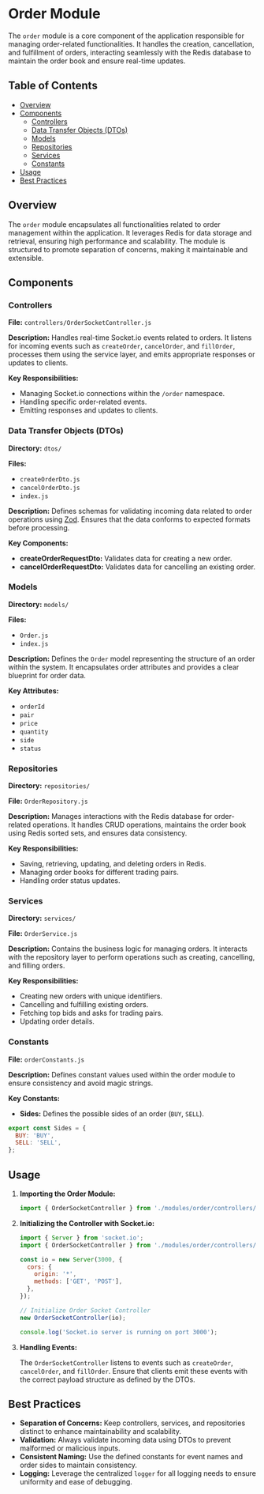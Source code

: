 # Order Module

The `order` module is a core component of the application responsible for managing order-related functionalities. It handles the creation, cancellation, and fulfillment of orders, interacting seamlessly with the Redis database to maintain the order book and ensure real-time updates.

## Table of Contents

- [Overview](#overview)
- [Components](#components)
  - [Controllers](#controllers)
  - [Data Transfer Objects (DTOs)](#data-transfer-objects-dtos)
  - [Models](#models)
  - [Repositories](#repositories)
  - [Services](#services)
  - [Constants](#constants)
- [Usage](#usage)
- [Best Practices](#best-practices)

## Overview

The `order` module encapsulates all functionalities related to order management within the application. It leverages Redis for data storage and retrieval, ensuring high performance and scalability. The module is structured to promote separation of concerns, making it maintainable and extensible.

## Components

### Controllers

**File:** `controllers/OrderSocketController.js`

**Description:**
Handles real-time Socket.io events related to orders. It listens for incoming events such as `createOrder`, `cancelOrder`, and `fillOrder`, processes them using the service layer, and emits appropriate responses or updates to clients.

**Key Responsibilities:**

- Managing Socket.io connections within the `/order` namespace.
- Handling specific order-related events.
- Emitting responses and updates to clients.

### Data Transfer Objects (DTOs)

**Directory:** `dtos/`

**Files:**

- `createOrderDto.js`
- `cancelOrderDto.js`
- `index.js`

**Description:**
Defines schemas for validating incoming data related to order operations using [Zod](https://github.com/colinhacks/zod). Ensures that the data conforms to expected formats before processing.

**Key Components:**

- **createOrderRequestDto:** Validates data for creating a new order.
- **cancelOrderRequestDto:** Validates data for cancelling an existing order.

### Models

**Directory:** `models/`

**Files:**

- `Order.js`
- `index.js`

**Description:**
Defines the `Order` model representing the structure of an order within the system. It encapsulates order attributes and provides a clear blueprint for order data.

**Key Attributes:**

- `orderId`
- `pair`
- `price`
- `quantity`
- `side`
- `status`

### Repositories

**Directory:** `repositories/`

**File:** `OrderRepository.js`

**Description:**
Manages interactions with the Redis database for order-related operations. It handles CRUD operations, maintains the order book using Redis sorted sets, and ensures data consistency.

**Key Responsibilities:**

- Saving, retrieving, updating, and deleting orders in Redis.
- Managing order books for different trading pairs.
- Handling order status updates.

### Services

**Directory:** `services/`

**File:** `OrderService.js`

**Description:**
Contains the business logic for managing orders. It interacts with the repository layer to perform operations such as creating, cancelling, and filling orders.

**Key Responsibilities:**

- Creating new orders with unique identifiers.
- Cancelling and fulfilling existing orders.
- Fetching top bids and asks for trading pairs.
- Updating order details.

### Constants

**File:** `orderConstants.js`

**Description:**
Defines constant values used within the order module to ensure consistency and avoid magic strings.

**Key Constants:**

- **Sides:** Defines the possible sides of an order (`BUY`, `SELL`).

```javascript
export const Sides = {
  BUY: 'BUY',
  SELL: 'SELL',
};
```

## Usage

1. **Importing the Order Module:**

   ```javascript
   import { OrderSocketController } from './modules/order/controllers/OrderSocketController.js';
   ```

2. **Initializing the Controller with Socket.io:**

   ```javascript
   import { Server } from 'socket.io';
   import { OrderSocketController } from './modules/order/controllers/OrderSocketController.js';
   
   const io = new Server(3000, {
     cors: {
       origin: '*',
       methods: ['GET', 'POST'],
     },
   });
   
   // Initialize Order Socket Controller
   new OrderSocketController(io);
   
   console.log('Socket.io server is running on port 3000');
   ```

3. **Handling Events:**

   The `OrderSocketController` listens to events such as `createOrder`, `cancelOrder`, and `fillOrder`. Ensure that clients emit these events with the correct payload structure as defined by the DTOs.

## Best Practices

- **Separation of Concerns:** Keep controllers, services, and repositories distinct to enhance maintainability and scalability.
- **Validation:** Always validate incoming data using DTOs to prevent malformed or malicious inputs.
- **Consistent Naming:** Use the defined constants for event names and order sides to maintain consistency.
- **Logging:** Leverage the centralized `logger` for all logging needs to ensure uniformity and ease of debugging.
